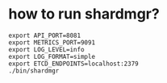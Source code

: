 # how to run shardmgr?


```
export API_PORT=8081
export METRICS_PORT=9091
export LOG_LEVEL=info
export LOG_FORMAT=simple
export ETCD_ENDPOINTS=localhost:2379
./bin/shardmgr
```